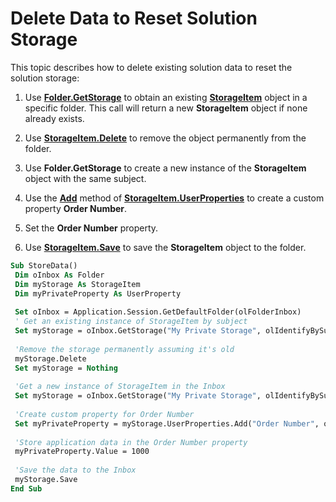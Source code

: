 
# Delete Data to Reset Solution Storage

This topic describes how to delete existing solution data to reset the solution storage:


1. Use  **[Folder.GetStorage](cc5ee63b-7d11-6340-8392-8b35a689a28c.md)** to obtain an existing **[StorageItem](41776bc3-b838-2755-fd6b-3b5012fb9ae5.md)** object in a specific folder. This call will return a new **StorageItem** object if none already exists.
    
2. Use  **[StorageItem.Delete](0ace6d9e-3dc7-52d5-ac20-97c2f3b109de.md)** to remove the object permanently from the folder.
    
3. Use  **Folder.GetStorage** to create a new instance of the **StorageItem** object with the same subject.
    
4. Use the  **[Add](88b86622-2234-77be-41e7-b76b0b3a75ad.md)** method of **[StorageItem.UserProperties](0a08e77c-1665-a612-2f47-ef1c3fc331d2.md)** to create a custom property **Order Number**.
    
5. Set the  **Order Number** property.
    
6. Use  **[StorageItem.Save](9462a342-294a-175e-7e8f-d416f0959f69.md)** to save the **StorageItem** object to the folder.
    

```vb
Sub StoreData() 
 Dim oInbox As Folder 
 Dim myStorage As StorageItem 
 Dim myPrivateProperty As UserProperty 
 
 Set oInbox = Application.Session.GetDefaultFolder(olFolderInbox) 
 ' Get an existing instance of StorageItem by subject 
 Set myStorage = oInbox.GetStorage("My Private Storage", olIdentifyBySubject) 
 
 'Remove the storage permanently assuming it's old 
 myStorage.Delete 
 Set myStorage = Nothing 
 
 'Get a new instance of StorageItem in the Inbox 
 Set myStorage = oInbox.GetStorage("My Private Storage", olIdentifyBySubject) 
 
 'Create custom property for Order Number 
 Set myPrivateProperty = myStorage.UserProperties.Add("Order Number", olNumber) 
 
 'Store application data in the Order Number property 
 myPrivateProperty.Value = 1000 
 
 'Save the data to the Inbox 
 myStorage.Save 
End Sub
```

